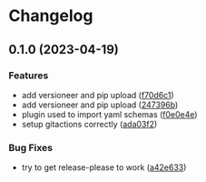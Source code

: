 # Changelog

## 0.1.0 (2023-04-19)


### Features

* add versioneer and pip upload ([f70d6c1](https://github.com/Smeds/mkdocs_yaml_schema_plugin/commit/f70d6c10f1bb1a3ececd737250a3245ebe68b4c0))
* add versioneer and pip upload ([247396b](https://github.com/Smeds/mkdocs_yaml_schema_plugin/commit/247396b37750fa24831d48f8d46ed08ec82952b0))
* plugin used to import yaml schemas ([f0e0e4e](https://github.com/Smeds/mkdocs_yaml_schema_plugin/commit/f0e0e4e247881117e60412935bfca5e1c223e1af))
* setup gitactions correctly ([ada03f2](https://github.com/Smeds/mkdocs_yaml_schema_plugin/commit/ada03f263ffab5dfd5d3e0c0229911a4b31bf557))


### Bug Fixes

* try to get release-please to work ([a42e633](https://github.com/Smeds/mkdocs_yaml_schema_plugin/commit/a42e6335225de44963b80e2538f4b1a1be1e8c16))
